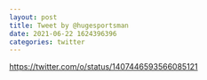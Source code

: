 ```yaml
--- 
layout: post 
title: Tweet by @hugesportsman 
date: 2021-06-22 1624396396 
categories: twitter 
--- 
```

https://twitter.com/o/status/1407446593566085121
